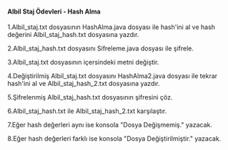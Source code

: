 #### Albil Staj Ödevleri - Hash Alma

1.Albil_staj.txt dosyasının  HashAlma.java dosyası ile hash'ini al ve hash değerini Albil_staj_hash.txt dosyasına yazdır.

2.Albil_staj_hash.txt dosyasını Sifreleme.java dosyası ile şifrele.

3.Albil_staj.txt dosyasının içersindeki metni değiştir.

4.Değiştirilmiş Albil_staj.txt dosyasını HashAlma2.java dosyası ile tekrar hash'ini al ve Albil_staj_hash_2.txt dosyasına yazdır.

5.Şifrelenmiş Albil_staj_hash.txt dosyasının şifresini çöz.

6.Albil_staj_hash.txt ile Albil_staj_hash_2.txt karşılaştır.

7.Eğer hash değerleri aynı ise konsola "Dosya Değişmemiş." yazacak.

8.Eğer hash değerleri farklı ise konsola "Dosya Değiştirilmiştir." yazacak.
